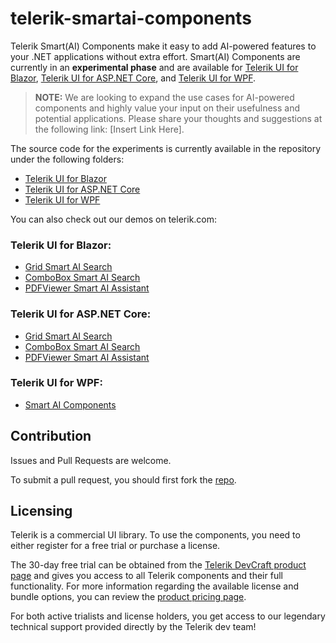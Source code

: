 # telerik-smartai-components

Telerik Smart(AI) Components make it easy to add AI-powered features to your .NET applications without extra effort. Smart(AI) Components are currently in an **experimental phase** and are available for [Telerik UI for Blazor](https://www.telerik.com/blazor-ui), [Telerik UI for ASP.NET Core](https://www.telerik.com/aspnet-core-ui), and [Telerik UI for WPF](https://www.telerik.com/products/wpf/overview.aspx).

> **NOTE:** We are looking to expand the use cases for AI-powered components and highly value your input on their usefulness and potential applications. Please share your thoughts and suggestions at the following link: [Insert Link Here].

The source code for the experiments is currently available in the repository under the following folders:
- [Telerik UI for Blazor](https://github.com/telerik/telerik-smartai-components/tree/master/blazor)
- [Telerik UI for ASP.NET Core](https://github.com/telerik/telerik-smartai-components/tree/master/core)
- [Telerik UI for WPF](https://github.com/telerik/telerik-smartai-components/tree/master/wpf)

You can also check out our demos on telerik.com:

### Telerik UI for Blazor:
- [Grid Smart AI Search](https://demos.telerik.com/blazor-ui/blazorlab/grid-smart-ai-search)
- [ComboBox Smart AI Search](https://demos.telerik.com/blazor-ui/blazorlab/combobox-smart-ai-search)
- [PDFViewer Smart AI Assistant](https://demos.telerik.com/blazor-ui/blazorlab/pdfviewer-smart-ai-assistant)

### Telerik UI for ASP.NET Core:
- [Grid Smart AI Search](https://demos.telerik.com/aspnet-core/corelab/grid-smart-ai-search)
- [ComboBox Smart AI Search](https://demos.telerik.com/aspnet-core/corelab/combobox-smart-ai-search)
- [PDFViewer Smart AI Assistant](https://demos.telerik.com/aspnet-core/corelab/pdfviewer-smart-ai-assistant)

### Telerik UI for WPF:
- [Smart AI Components](https://docs.telerik.com/devtools/wpf/wpflab/smart-ai-components)

## Contribution
Issues and Pull Requests are welcome.

To submit a pull request, you should first fork the [repo](https://github.com/dotnet-smartcomponents/smartcomponents).

## Licensing
Telerik is a commercial UI library. To use the components, you need to either register for a free trial or purchase a license.

The 30-day free trial can be obtained from the [Telerik DevCraft product page](https://www.telerik.com/devcraft) and gives you access to all Telerik components and their full functionality. For more information regarding the available license and bundle options, you can review the [product pricing page](https://www.telerik.com/purchase).

For both active trialists and license holders, you get access to our legendary technical support provided directly by the Telerik dev team!
